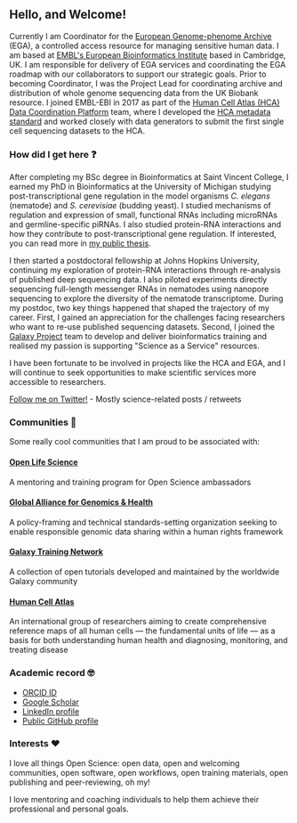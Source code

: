 ## Hello, and Welcome!

Currently I am Coordinator for the [European Genome-phenome Archive](https://ega-archive.org/) (EGA), a controlled access resource for managing sensitive human data. I am based at [EMBL's European Bioinformatics Institute](https://www.ebi.ac.uk/) based in Cambridge, UK. I am responsible for delivery of EGA services and coordinating the EGA roadmap with our collaborators to support our strategic goals. Prior to becoming Coordinator, I was the Project Lead for coordinating archive and distribution of whole genome sequencing data from the UK Biobank resource. I joined EMBL-EBI in 2017 as part of the [Human Cell Atlas (HCA) Data Coordination Platform](https://data.humancellatlas.org/) team, where I developed the [HCA metadata standard](https://data.humancellatlas.org/metadata) and worked closely with data generators to submit the first single cell sequencing datasets to the HCA.

### How did I get here :question:

After completing my BSc degree in Bioinformatics at Saint Vincent College, I earned my PhD in Bioinformatics at the University of Michigan studying post-transcriptional gene regulation in the model organisms _C. elegans_ (nematode) and _S. cerevisiae_ (budding yeast). I studied mechanisms of regulation and expression of small, functional RNAs including microRNAs and germline-specific piRNAs. I also studied protein-RNA interactions and how they contribute to post-transcriptional gene regulation. If interested, you can read more in [my public thesis](https://deepblue.lib.umich.edu/handle/2027.42/111339). 

I then started a postdoctoral fellowship at Johns Hopkins University, continuing my exploration of protein-RNA interactions through re-analysis of published deep sequencing data. I also piloted experiments directly sequencing full-length messenger RNAs in nematodes using nanopore sequencing to explore the diversity of the nematode transcriptome. During my postdoc, two key things happened that shaped the trajectory of my career. First, I gained an appreciation for the challenges facing researchers who want to re-use published sequencing datasets. Second, I joined the [Galaxy Project](https://galaxyproject.org/) team to develop and deliver bioinformatics training and realised my passion is supporting "Science as a Service" resources. 

I have been fortunate to be involved in projects like the HCA and EGA, and I will continue to seek opportunities to make scientific services more accessible to researchers.

[Follow me on Twitter!](https://twitter.com/MalloryFreeberg) - Mostly science-related posts / retweets

### Communities :raised_hands:

Some really cool communities that I am proud to be associated with:

#### [Open Life Science](https://openlifesci.org/)

A mentoring and training program for Open Science ambassadors

#### [Global Alliance for Genomics & Health](https://www.ga4gh.org/)

A policy-framing and technical standards-setting organization seeking to enable responsible genomic data sharing within a human rights framework

#### [Galaxy Training Network](https://training.galaxyproject.org/)

A collection of open tutorials developed and maintained by the worldwide Galaxy community

#### [Human Cell Atlas](https://www.humancellatlas.org/)

An international group of researchers aiming to create comprehensive reference maps of all human cells — the fundamental units of life — as a basis for both understanding human health and diagnosing, monitoring, and treating disease

### Academic record :nerd_face:

* [ORCID ID](https://orcid.org/0000-0003-2949-3921)
* [Google Scholar](https://scholar.google.com/citations?user=2LCcJA0AAAAJ)
* [LinkedIn profile](https://www.linkedin.com/in/mallory-freeberg/)
* [Public GitHub profile](https://github.com/malloryfreeberg)

### Interests :heart:

I love all things Open Science: open data, open and welcoming communities, open software, open workflows, open training materials, open publishing and peer-reviewing, oh my!

I love mentoring and coaching individuals to help them achieve their professional and personal goals.
